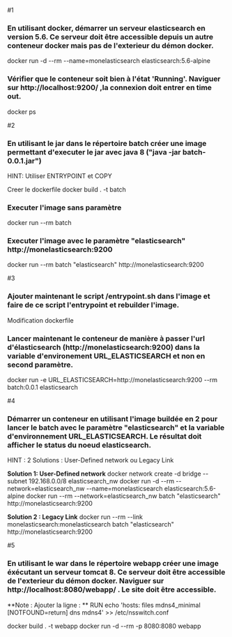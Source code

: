 
#1 
### En utilisant docker, démarrer un serveur elasticsearch en version 5.6. Ce serveur doit être accessible depuis un autre conteneur docker mais pas de l'exterieur du démon docker. 
docker run -d --rm --name=monelasticsearch elasticsearch:5.6-alpine 

### Vérifier que le conteneur soit bien à l'état 'Running'. Naviguer sur http://localhost:9200/ ,la connexion doit entrer en time out.
docker ps

#2 
### En utilisant le jar dans le répertoire batch créer une image permettant d'executer le jar avec java 8 ("java -jar batch-0.0.1.jar")
HINT: Utiliser ENTRYPOINT et COPY

Creer le dockerfile
docker build . -t batch

### Executer l'image sans paramètre
docker run --rm batch

### Executer l'image avec le paramètre "elasticsearch" http://monelasticsearch:9200
docker run --rm batch "elasticsearch" http://monelasticsearch:9200

#3 
### Ajouter maintenant le script /entrypoint.sh dans l'image et faire de ce script l'entrypoint et rebuilder l'image. 
Modification dockerfile

### Lancer maintenant le conteneur de manière à passer l'url d'élasticsearch (http://monelasticsearch:9200) dans la variable d'environement URL_ELASTICSEARCH et non en second paramètre.
docker run -e URL_ELASTICSEARCH=http://monelasticsearch:9200 --rm batch:0.0.1 elasticsearch

#4 
### Démarrer un conteneur en utilisant l'image buildée en 2 pour lancer le batch avec le paramètre "elasticsearch" et la variable d'environnement URL_ELASTICSEARCH. Le résultat doit afficher le status du noeud elasticsearch.
HINT : 2 Solutions : User-Defined network ou Legacy Link

**Solution 1: User-Defined network**
docker network create -d bridge --subnet 192.168.0.0/8 elasticsearch_nw
docker run -d --rm --network=elasticsearch_nw --name=monelasticsearch elasticsearch:5.6-alpine 
docker run --rm --network=elasticsearch_nw batch "elasticsearch" http://monelasticsearch:9200

**Solution  2 : Legacy Link**
docker run --rm --link monelasticsearch:monelasticsearch batch "elasticsearch" http://monelasticsearch:9200


#5 
### En utilisant le war dans le répertoire webapp créer une image éxécutant un serveur tomcat 8. Ce serveur doit être accessible de l'exterieur du démon docker. Naviguer sur http://localhost:8080/webapp/ . Le site doit être accessible.
**Note : Ajouter la ligne : **
RUN echo 'hosts: files mdns4_minimal [NOTFOUND=return] dns mdns4' >> /etc/nsswitch.conf


docker build . -t webapp
docker run -d --rm -p 8080:8080 webapp 

